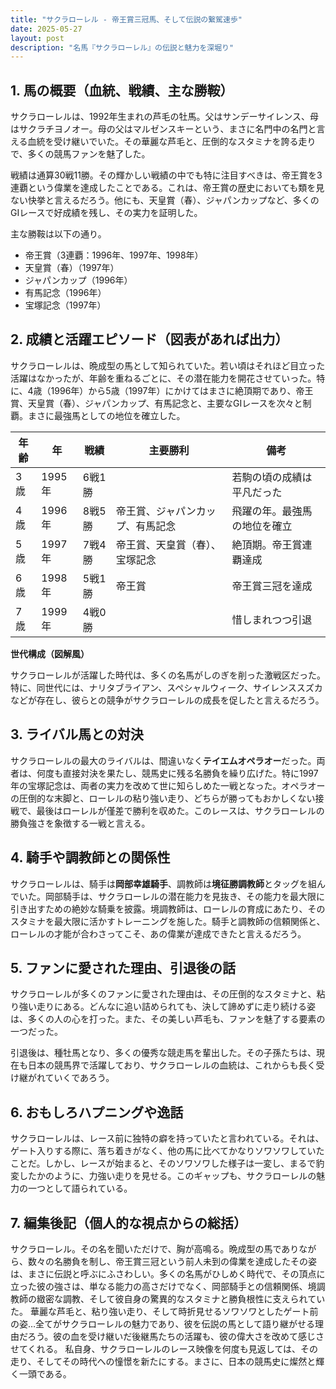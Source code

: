 ```yaml
---
title: "サクラローレル - 帝王賞三冠馬、そして伝説の繋駕速歩"
date: 2025-05-27
layout: post
description: "名馬『サクラローレル』の伝説と魅力を深堀り"
---
```


## 1. 馬の概要（血統、戦績、主な勝鞍）

サクラローレルは、1992年生まれの芦毛の牡馬。父はサンデーサイレンス、母はサクラチヨノオー。母の父はマルゼンスキーという、まさに名門中の名門と言える血統を受け継いでいた。その華麗な芦毛と、圧倒的なスタミナを誇る走りで、多くの競馬ファンを魅了した。

戦績は通算30戦11勝。その輝かしい戦績の中でも特に注目すべきは、帝王賞を3連覇という偉業を達成したことである。これは、帝王賞の歴史においても類を見ない快挙と言えるだろう。他にも、天皇賞（春）、ジャパンカップなど、多くのGIレースで好成績を残し、その実力を証明した。

主な勝鞍は以下の通り。

* 帝王賞（3連覇：1996年、1997年、1998年）
* 天皇賞（春）（1997年）
* ジャパンカップ（1996年）
* 有馬記念（1996年）
* 宝塚記念（1997年）


## 2. 成績と活躍エピソード（図表があれば出力）

サクラローレルは、晩成型の馬として知られていた。若い頃はそれほど目立った活躍はなかったが、年齢を重ねるごとに、その潜在能力を開花させていった。特に、4歳（1996年）から5歳（1997年）にかけてはまさに絶頂期であり、帝王賞、天皇賞（春）、ジャパンカップ、有馬記念と、主要なGIレースを次々と制覇。まさに最強馬としての地位を確立した。

| 年齢 | 年 | 戦績 | 主要勝利 | 備考 |
|---|---|---|---|---|
| 3歳 | 1995年 | 6戦1勝 |  | 若駒の頃の成績は平凡だった |
| 4歳 | 1996年 | 8戦5勝 | 帝王賞、ジャパンカップ、有馬記念 | 飛躍の年。最強馬の地位を確立 |
| 5歳 | 1997年 | 7戦4勝 | 帝王賞、天皇賞（春）、宝塚記念 |  絶頂期。帝王賞連覇達成 |
| 6歳 | 1998年 | 5戦1勝 | 帝王賞 | 帝王賞三冠を達成 |
| 7歳 | 1999年 | 4戦0勝 |  | 惜しまれつつ引退 |


**世代構成（図解風）**

サクラローレルが活躍した時代は、多くの名馬がしのぎを削った激戦区だった。特に、同世代には、ナリタブライアン、スペシャルウィーク、サイレンススズカなどが存在し、彼らとの競争がサクラローレルの成長を促したと言えるだろう。


## 3. ライバル馬との対決

サクラローレルの最大のライバルは、間違いなく**テイエムオペラオー**だった。両者は、何度も直接対決を果たし、競馬史に残る名勝負を繰り広げた。特に1997年の宝塚記念は、両者の実力を改めて世に知らしめた一戦となった。オペラオーの圧倒的な末脚と、ローレルの粘り強い走り、どちらが勝ってもおかしくない接戦で、最後はローレルが僅差で勝利を収めた。このレースは、サクラローレルの勝負強さを象徴する一戦と言える。


## 4. 騎手や調教師との関係性

サクラローレルは、騎手は**岡部幸雄騎手**、調教師は**境征勝調教師**とタッグを組んでいた。岡部騎手は、サクラローレルの潜在能力を見抜き、その能力を最大限に引き出すための絶妙な騎乗を披露。境調教師は、ローレルの育成にあたり、そのスタミナを最大限に活かすトレーニングを施した。騎手と調教師の信頼関係と、ローレルの才能が合わさってこそ、あの偉業が達成できたと言えるだろう。


## 5. ファンに愛された理由、引退後の話

サクラローレルが多くのファンに愛された理由は、その圧倒的なスタミナと、粘り強い走りにある。どんなに追い詰められても、決して諦めずに走り続ける姿は、多くの人の心を打った。また、その美しい芦毛も、ファンを魅了する要素の一つだった。

引退後は、種牡馬となり、多くの優秀な競走馬を輩出した。その子孫たちは、現在も日本の競馬界で活躍しており、サクラローレルの血統は、これからも長く受け継がれていくであろう。


## 6. おもしろハプニングや逸話

サクラローレルは、レース前に独特の癖を持っていたと言われている。それは、ゲート入りする際に、落ち着きがなく、他の馬に比べてかなりソワソワしていたことだ。しかし、レースが始まると、そのソワソワした様子は一変し、まるで豹変したかのように、力強い走りを見せる。このギャップも、サクラローレルの魅力の一つとして語られている。


## 7. 編集後記（個人的な視点からの総括）

サクラローレル。その名を聞いただけで、胸が高鳴る。晩成型の馬でありながら、数々の名勝負を制し、帝王賞三冠という前人未到の偉業を達成したその姿は、まさに伝説と呼ぶにふさわしい。多くの名馬がひしめく時代で、その頂点に立った彼の強さは、単なる能力の高さだけでなく、岡部騎手との信頼関係、境調教師の緻密な調教、そして彼自身の驚異的なスタミナと勝負根性に支えられていた。  華麗な芦毛と、粘り強い走り、そして時折見せるソワソワとしたゲート前の姿…全てがサクラローレルの魅力であり、彼を伝説の馬として語り継がせる理由だろう。彼の血を受け継いだ後継馬たちの活躍も、彼の偉大さを改めて感じさせてくれる。  私自身、サクラローレルのレース映像を何度も見返しては、その走り、そしてその時代への憧憬を新たにする。まさに、日本の競馬史に燦然と輝く一頭である。
